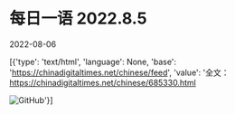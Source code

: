 # 每日一语 2022.8.5

2022-08-06

[{'type': 'text/html', 'language': None, 'base': 'https://chinadigitaltimes.net/chinese/feed', 'value': '全文：https://chinadigitaltimes.net/chinese/685330.html

![GitHub](https://chinadigitaltimes.net/chinese/files/2022/08/image-1659755139857.png)'}]
